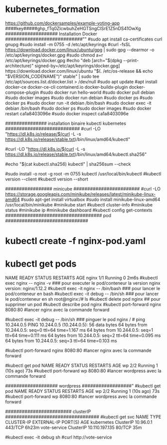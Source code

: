 # kubernetes_formation
https://github.com/dockersamples/example-voting-app
 ####key#####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
################### Installation Docker ############################""
#sudo apt install ca-certificates curl gnupg
 #sudo install -m 0755 -d /etc/apt/keyrings
 #curl -fsSL https://download.docker.com/linux/ubuntu/gpg | sudo gpg --dearmor -o /etc/apt/keyrings/docker.gpg
 #sudo chmod a+r /etc/apt/keyrings/docker.gpg
 #echo "deb [arch="$(dpkg --print-architecture)" signed-by=/etc/apt/keyrings/docker.gpg] https://download.docker.com/linux/ubuntu "$(. /etc/os-release && echo "$VERSION_CODENAME")" stable" | sudo tee /etc/apt/sources.list.d/docker.list > /dev/null 
 #sudo apt update 
#apt install docker-ce docker-ce-cli containerd.io docker-buildx-plugin docker-compose-plugin
#sudo docker run hello-world
#sudo docker pull debian
#sudo docker images
#sudo docker run debian
#sudo docker ps
#sudo docker ps 
#sudo docker run -it debian /bin/bash
#sudo docker exec -it debian /bin/bash
#sudo docker ps
#sudo docker images
#sudo docker restart ca1a8403096e 
#sudo docker inspect ca1a8403096e

############### installation binaire kubectl kubernetes ###########################
#curl -LO "https://dl.k8s.io/release/$(curl -L -s https://dl.k8s.io/release/stable.txt)/bin/linux/amd64/kubectl"

#curl -LO "https://dl.k8s.io/$(curl -L -s https://dl.k8s.io/release/stable.txt)/bin/linux/amd64/kubectl.sha256"

#echo "$(cat kubectl.sha256) kubectl" | sha256sum --check

#sudo install -o root -g root -m 0755 kubectl /usr/local/bin/kubectl
#kubectl version --client
#kubectl version --short

################# minicube ########################
#curl -LO https://storage.googleapis.com/minikube/releases/latest/minikube-linux-amd64
#sudo apt-get install virtualbox
#sudo install minikube-linux-amd64 /usr/local/bin/minikube
#minikube start
#kubectl cluster-info
#minikube status
#minikube ip
#minikube dashboard
#kubectl config get-contexts
################################### pod ##############################
# kubectl create -f nginx-pod.yaml 
# kubectl get pods
NAME    READY   STATUS    RESTARTS   AGE
nginx   1/1     Running   0          2m6s
#kubectl exec nginx -- nginx -v ### pour executer le pod/conteneur la version
nginx version: nginx/1.12.2
#kubectl exec -it nginx -- /bin/bash ### pour lancer le pod/conteneur en bash
#kubectl exec -it debug -- /bin/sh  ### pour lancer le pod/conteneur en sh
root@nginx:/# ls
#kubectl delete pod nginx ## pour supprimer un pod 
#kubectl describe pod nginx
#kubectl port-forward nginx 8080:80 #lancer nginx avec la commande forward

#kubectl exec -it debug -- /bin/sh ### pinguer le pod nginx
/ # ping 10.244.0.5
PING 10.244.0.5 (10.244.0.5): 56 data bytes
64 bytes from 10.244.0.5: seq=0 ttl=64 time=1.167 ms
64 bytes from 10.244.0.5: seq=1 ttl=64 time=0.111 ms
64 bytes from 10.244.0.5: seq=2 ttl=64 time=0.095 ms
64 bytes from 10.244.0.5: seq=3 ttl=64 time=0.103 ms

#kubectl port-forward nginx 8080:80 #lancer nginx avec la commande forward

#kubectl get pod
NAME    READY   STATUS    RESTARTS      AGE
wp      2/2     Running   1 (10s ago)   73s
#kubectl port-forward wp 8080:80 #lancer wordpress avec la commande forward

################### wordpress ##################"
#kubectl get pod
NAME    READY   STATUS    RESTARTS      AGE
wp      2/2     Running   1 (10s ago)   73s
#kubectl port-forward wp 8080:80 #lancer wordpress avec la commande forward

######################## clusterIP ##################################
#kubectl get svc
NAME                    TYPE        CLUSTER-IP       EXTERNAL-IP   PORT(S)        AGE
kubernetes              ClusterIP   10.96.0.1        <none>        443/TCP        6h23m
vote-service            ClusterIP   10.110.197.135   <none>        80/TCP         35m

#kubectl exec -it debug sh
#curl http://vote-service
<!DOCTYPE html>
<html>
  <head>
    <meta charset="utf-8">
    <title>Cats vs Dogs!</ti
     
 ######################### Nodeport #########################
 kubectl get svc
NAME                    TYPE        CLUSTER-IP       EXTERNAL-IP   PORT(S)        AGE
vote-service-nodeport   NodePort    10.100.14.29     <none>        80:31000/TCP   15m

pour accerder à l'application 
http://192.168.59.100:31000/
######################## deployment ########################
#kubectl get deployments
NAME          READY   UP-TO-DATE   AVAILABLE   AGE
vote-deploy   3/3     3            3           3m4s
#kubectl get pod
NAME                           READY   STATUS    RESTARTS       AGE
vote-deploy-68bcfcf748-2vc26   1/1     Running   0              5m1s
vote-deploy-68bcfcf748-pwkc2   1/1     Running   0              5m1s
vote-deploy-68bcfcf748-xdbsn   1/1     Running   0              5m1s

#kubectl get rs
NAME                     DESIRED   CURRENT   READY   AGE
vote-deploy-68bcfcf748   3  
# kubectl delete pod vote-deploy-68bcfcf748-2vc26
pod "vote-deploy-68bcfcf748-2vc26" deleted

#kubectl get pod
NAME                           READY   STATUS    RESTARTS       AGE
vote-deploy-68bcfcf748-fgpjc   1/1     Running   0              11s
vote-deploy-68bcfcf748-pwkc2   1/1     Running   0              12m
vote-deploy-68bcfcf748-xdbsn   1/1     Running   0              12m

#kubectl delete rs vote-deploy-68bcfcf748
replicaset.apps "vote-deploy-68bcfcf748" deleted
#kubectl get rs
NAME                     DESIRED   CURRENT   READY   AGE
vote-deploy-68bcfcf748   3         3         2       6s
# kubectl get pod
NAME                           READY   STATUS    RESTARTS         AGE
vote-deploy-68bcfcf748-8swd7   1/1     Running   0                17s
vote-deploy-68bcfcf748-htwg7   1/1     Running   0                17s
vote-deploy-68bcfcf748-p6w6v   1/1     Running   0                17s

#kubectl set image deployment/vote-deploy  vote=instavote/vote:indent # ajout une version
deployment.apps/vote-deploy image updated
#kubectl get deploy vote-deploy
NAME          READY   UP-TO-DATE   AVAILABLE   AGE
vote-deploy   3/3     3            3           24m

#kubectl get rs
NAME                     DESIRED   CURRENT   READY   AGE
vote-deploy-68bcfcf748   0         0         0       13m
vote-deploy-6cd67469dd   3         3         3       2m27s

#kubectl get pod
NAME                           READY   STATUS    RESTARTS       AGE
vote-deploy-6cd67469dd-2mk58   1/1     Running   0              3m44s
vote-deploy-6cd67469dd-k8lrj   1/1     Running   0              4m
vote-deploy-6cd67469dd-lmpp9   1/1     Running   0              4m21s

#kubectl rollout undo deployment/vote-deploy # faire un roolback
deployment.apps/vote-deploy rolled back
#kubectl get rs
NAME                     DESIRED   CURRENT   READY   AGE
vote-deploy-68bcfcf748   3         3         3       18m
vote-deploy-6cd67469dd   0         0         0       7m20s


 #kubectl get pod
NAME                           READY   STATUS              RESTARTS         AGE
vote-deploy-68bcfcf748-5k9tc   1/1     Running   0              8m52s
vote-deploy-68bcfcf748-xlsfn   1/1     Running   0              9m10s
vote-deploy-68bcfcf748-zrv8l   1/1     Running   0              8m59s


########################## secret #######################""
 #openssl req -newkey rsa:2048 -nodes -keyout key.pem -x509 -days 365 -out cert.pem
#kubectl create secret tls domain-pki --cert cert.pem --key key.pem
secret/domain-pki created
#kubectl get secret domain-pki -o yaml
apiVersion: v1
data:
  tls.crt: LS0tLS1CRUdJTiBDRVJUSUZJQ0FUR
kind: Secret
metadata:
  creationTimestamp: "2023-04-20T10:13:24Z"
  name: domain-pki
  namespace: default
  resourceVersion: "74329"
  uid: 0e41a2fa-c797-40f2-b66b-66e17cd09d4e
type: kubernetes.io/tls
# kubectl get pod
NAME                           READY   STATUS      RESTARTS         AGE
proxy                          1/1     Running     0                104m
 
#kubectl get secret
NAME                                     TYPE                 DATA   AGE
domain-pki                               kubernetes.io/tls    2      24h

################### configmap #############################"
#kubectl create configmap nginx-config --from-file=./nginx.conf
configmap/nginx-config created
#kubectl create -f pod-config-volume.yaml 
pod/www created

# kubectl exec -ti www --container proxy -- bash
root@www:/# cat /etc/nginx/nginx.conf 
user www-data;
worker_processes 4;
pid /run/nginx.pid;
events {
 worker_connections 768;
}
http {
 server {
   listen *:8000;
   location / {
     proxy_pass http://localhost;
   }
 }
}
#kubectl exec -ti www --container proxy -- bash
root@www:/#curl localhost:8000
{"message":"www suggests to visit Hadvuhoga"}

############configmap avec variable d'environnement ######################
#kubectl create configmap app-config-env --from-file=./app.env
configmap/app-config-env created
#kubectl get cm app-config-env -o yaml
apiVersion: v1
data:
  app.env: |
    log_level= WARN
    env= production
    cache=redis
kind: ConfigMap
metadata:
  creationTimestamp: "2023-04-20T13:20:34Z"
  name: app-config-env
  namespace: default
  resourceVersion: "83412"
  uid: 8cc62ed2-f2e7-483a-b4f0-13fbb6ee23e4
#kubectl get cm
NAME                                         DATA   AGE
app-config-env                               1      19h
nginx-config                                 1      21h


##################namespace ###############
#kubectl get pod -n kubernetes-dashboard
NAME                                        READY   STATUS    RESTARTS      AGE
dashboard-metrics-scraper-5c6664855-6hc9b   1/1     Running   1 (22h ago)   46h
kubernetes-dashboard-55c4cbbc7c-jmlrt       1/1     Running   1 (22h ago)   46h

# kubectl create namespace development 
namespace/development created

pod/nginx created
stagiaire@form128:~/.kube$ kubectl get pod -n development
NAME    READY   STATUS    RESTARTS   AGE
nginx   1/1     Running   0          2m20s
kubectl get pod --all-namespaces
NAMESPACE              NAME                                        READY   STATUS                       RESTARTS        AGE
default                db-989b6b476-j54zw                          1/1     Running                      1 (22h ago)     22h
default                debug                                       1/1     Running                      153 (15m ago)   42h
default                nginx                                       1/1     Running                      1 (22h ago)     45h
default                pi-dd45n                                    0/1     Completed                    0               22h
default                proxy                                       1/1     Running                      0               21h
default                redis-7fdbb9576f-fppvb                      1/1     Running                      1 (22h ago)     22h
default                result-f9f4fbbc7-9b9f4                      1/1     Running                      0               22h
default                vote                                        1/1     Running                      1 (22h ago)     40h
default                vote-5f865477fc-jfbfx                       1/1     Running                      0               22h
default                vote-deploy-68bcfcf748-5k9tc                1/1     Running                      1 (22h ago)     23h
default                vote-deploy-68bcfcf748-xlsfn                1/1     Running                      1 (22h ago)     23h
default                vote-deploy-68bcfcf748-zrv8l                1/1     Running                      1 (22h ago)     23h
default                w3                                          0/1     CreateContainerConfigError   0               16h
default                worker-667975666-6crvw                      1/1     Running                      0               22h
default                wp                                          2/2     Running                      4 (22h ago)     42h
default                www                                         2/2     Running                      0               18h
development            nginx                                       1/1     Running 


########## Application stateful volume : EmptyDir ############


#kubectl create -f mongo-emptydir.yaml 
pod/mongo created
#kubectl exec -ti mongo -- bash
root@mongo:/# mongo
MongoDB shell version v3.6.23
connecting to: mongodb://127.0.0.1:27017/?gssapiServiceName=mongodb
Implicit session: session { "id" : UUID("d81fe9cc-8284-49ed-a3b6-32f3ed376448") }
MongoDB server version: 3.6.23
Welcome to the MongoDB shell.
For interactive help, type "help".
For more comprehensive documentation, see
	http://docs.mongodb.org/
Questions? Try the support group
	http://groups.google.com/group/mongodb-user
Server has startup warnings: 
2023-04-21T07:48:18.929+0000 I STORAGE  [initandlisten] 
2023-04-21T07:48:18.929+0000 I STORAGE  [initandlisten] ** WARNING: Using the XFS filesystem is strongly recommended with the WiredTiger storage engine
2023-04-21T07:48:18.929+0000 I STORAGE  [initandlisten] **          See http://dochub.mongodb.org/core/prodnotes-filesystem
2023-04-21T07:48:19.966+0000 I CONTROL  [initandlisten] 
2023-04-21T07:48:19.966+0000 I CONTROL  [initandlisten] ** WARNING: Access control is not enabled for the database.
2023-04-21T07:48:19.966+0000 I CONTROL  [initandlisten] **          Read and write access to data and configuration is unrestricted.
2023-04-21T07:48:19.966+0000 I CONTROL  [initandlisten] 
> use test
switched to db test
> db.k8.insert({ok:1})
WriteResult({ "nInserted" : 1 })
> db.k8s.insert({ok:1})
WriteResult({ "nInserted" : 1 })
> db.k8s.insert({ok: 1})
WriteResult({ "nInserted" : 1 })
> exit
bye
root@mongo:/# kill 1
root@mongo:/# command terminated with exit code 137
root@mongo:/mongo# command terminated with exit code 137
stagiaire@form128:~/.kube$ kubectl exec -ti mongo -- bash


########## Application stateful volume : HOSPATH ############

kubectl create -f mongo-hostpath.yaml 
pod/mongohostpath created
# minikube ssh #connexion au vm
                         _             _            
            _         _ ( )           ( )           
  ___ ___  (_)  ___  (_)| |/')  _   _ | |_      __  
/' _ ` _ `\| |/' _ `\| || , <  ( ) ( )| '_`\  /'__`\
| ( ) ( ) || || ( ) || || |\`\ | (_) || |_) )(  ___/
(_) (_) (_)(_)(_) (_)(_)(_) (_)`\___/'(_,__/'`\____)

$ cd /data-db/
$ ls
WiredTiger	   WiredTiger.wt     collection-0-3878545255871246073.wt  diagnostic.data		  index-5-3878545255871246073.wt  mongod.lock
WiredTiger.lock    WiredTigerLAS.wt  collection-2-3878545255871246073.wt  index-1-3878545255871246073.wt  index-6-3878545255871246073.wt  sizeStorer.wt
WiredTiger.turtle  _mdb_catalog.wt   collection-4-3878545255871246073.wt  index-3-3878545255871246073.wt  journal			  s
#kubectl delete po mongohostpath # on va supprimer le pod
pod "mongohostpath" deleted
## apres la suppression du pod les données sont toujours dans le vms
$ ls
WiredTiger	   WiredTiger.wt     collection-0-3878545255871246073.wt  diagnostic.data		  index-5-3878545255871246073.wt  mongod.lock
WiredTiger.lock    WiredTigerLAS.wt  collection-2-3878545255871246073.wt  index-1-3878545255871246073.wt  index-6-3878545255871246073.wt  sizeStorer.wt
WiredTiger.turtle  _mdb_catalog.wt   collection-4-3878545255871246073.wt  index-3-3878545255871246073.wt  journal			  storage.bson
$ 
############################ Horizontal pod autoscaler ###############"
# minikube addons enable metrics-server 
💡  metrics-server est un addon maintenu par Kubernetes. Pour toute question, contactez minikube sur GitHub.
Vous pouvez consulter la liste des mainteneurs de minikube sur : https://github.com/kubernetes/minikube/blob/master/OWNERS
    ▪ Utilisation de l'image registry.k8s.io/metrics-server/metrics-server:v0.6.3
🌟  Le module 'metrics-server' est activé
# activation addons et stop minikube et redemarrer minikube
#kubectl apply -f https://k8s.io/examples/application/php-apache.yaml
deployment.apps/php-apache created
service/php-apache created

#kubectl get pod,rs,deploy,svc
NAME                               READY   STATUS                       RESTARTS       AGE
pod/php-apache-7495ff8f5b-l5dbt    1/1     Running                      0              75s


NAME                                     DESIRED   CURRENT   READY   AGE
replicaset.apps/db-989b6b476             1         1         1       23h
replicaset.apps/php-apache-7495ff8f5b    1         1         1       76s
replicaset.apps/redis-7fdbb9576f         1         1         1       23h
replicaset.apps/result-f9f4fbbc7         1         1         1       23h
replicaset.apps/vote-5f865477fc          1         1         1       23h
replicaset.apps/vote-deploy-68bcfcf748   3         3         3       25h
replicaset.apps/vote-deploy-6cd67469dd   0         0         0       24h
replicaset.apps/worker-667975666         1         1         1       23h

NAME                          READY   UP-TO-DATE   AVAILABLE   AGE
deployment.apps/db            1/1     1            1           23h
deployment.apps/php-apache    1/1     1            1           76s
deployment.apps/redis         1/1     1            1           23h
deployment.apps/result        1/1     1            1           23h
deployment.apps/vote          1/1     1            1           23h
deployment.apps/vote-deploy   3/3     3            3           25h
deployment.apps/worker        1/1     1            1           23h

NAME                   TYPE        CLUSTER-IP       EXTERNAL-IP   PORT(S)          AGE
service/db             ClusterIP   10.110.158.212   <none>        5432/TCP         23h
service/kubernetes     ClusterIP   10.96.0.1        <none>        443/TCP          2d
service/php-apache     ClusterIP   10.104.62.45     <none>        80/TCP           76s
service/redis          ClusterIP   10.98.173.4      <none>        6379/TCP         23h
service/result         NodePort    10.99.28.12      <none>        5001:31001/TCP   23h
service/vote           NodePort    10.104.19.109    <none>        5000:31000/TCP   23h
service/vote-service   ClusterIP   10.110.197.135   <none>        80/TCP           42h

#kubectl autoscale deployment php-apache --cpu-percent=50 --min=1 --max=10
horizontalpodautoscaler.autoscaling/php-apache autoscaled
#kubectl get hpa
NAME         REFERENCE               TARGETS   MINPODS   MAXPODS   REPLICAS   AGE
php-apache   Deployment/php-apache   1%/50%    1         10        1          15s
#kubectl run -i --tty load-generator --rm --image=busybox:1.28 --restart=Never -- /bin/sh -c "while sleep 0.01; do wget -q -O- http://php-apache;done" ### la commande pour tester autoscaling 
If you don't see a command prompt, try pressing enter.
OK!OK!OK!OK!OK!OK!OK!OK!OK!OK!OK!OK!OK!OK!OK!OK!OK!OK!OK!OK!OK!OK!OK!OK!OK!OK!OK!OK!OK!OK!OK!OK!OK!OK!OK!OK!OK!OK!OK!OK!OK!OK!OK!OK!OK!OK!OK!OK!OK!OK!OK!OK!OK!OK!OK!OK!OK!OK!OK!OK!OK!OK!OK!OK!OK!OK!OK!OK!OK!OK!OK!OK!OK!OK!OK!OK!OK!OK!OK!OK!OK!OK!OK!OK!OK!OK!OK!OK!OK!OK!OK!OK!OK!OK!OK!OK!OK!OK!OK!OK!OK!OK!OK!OK!OK!OK!OK!OK!OK!OK!OK!OK!OK!OK!OK!OK!OK!OK!OK!OK!OK!OK!OK!OK!OK!OK!OK!OK!OK!OK!OK!OK!OK!OK!OK!OK!OK!OK!OK!OK!OK!OK!OK!OK!OK!OK!OK!OK!OK!OK!OK!OK!OK!OK!OK!OK!OK!OK!OK!OK!OK!OK!OK!OK!OK!OK!OK!OK!OK!OK!OK!OK!OK!OK!OK!OK!OK!OK!OK!OK!OK!OK!OK!OK!OK!OK!OK!OK!OK!OK!OK!OK!OK!OK!OK!OK!OK!OK!OK!OK!OK!OK!OK!OK!OK!OK!OK!OK!OK!OK!OK!OK!OK!OK!OK!OK!OK!OK!OK!OK!OK!OK!OK!OK!OK!OK!OK!OK!OK!OK!OK!OK!OK!OK!OK!OK!OK!OK!OK!OK!OK!OK!OK!OK!OK!OK!OK!OK!OK!OK!OK!OK!OK!OK!OK!OK!OK!OK!OK!OK!OK!OK!OK!OK!OK!OK!OK!OK!OK!OK!OK!OK!OK!OK!OK!OK!OK!OK!OK!OK!OK!OK!OK!OK!OK!OK!OK!OK!OK!OK!OK!OK!OK!OK!OK!OK!OK!OK!OK!OK!OK!OK!OK!OK!OK!OK!OK!OK!OK!OK!OK!OK!OK!OK!OK!OK!OK!OK!OK!OK!OK!OK!OK!OK!OK!OK!OK!OK!OK!OK!OK!OK!OK!OK!OK!OK!OK!OK!OK!OK!OK!OK!OK!OK!OK!OK!OK!OK!OK!OK!OK!OK!OK!OK!OK!OK!OK!OK!OK!OK!OK!OK!OK!OK!OK!OK!OK!OK!OK!OK!OK!OK!OK!OK!OK!OK!OK!OK!OK!OK!OK!OK!OK!OK!OK!OK!OK!OK!OK!OK!OK!OK!OK!OK!OK!OK!OK!OK!OK!OK!OK!OK!OK!OK!OK!OK!OK!OK!OK!OK!OK!OK!OK!OK!OK!OK!OK!OK!OK!OK!OK!OK!OK!OK!OK!OK!OK!OK!OK!OK!OK!OK!OK!OK!OK!OK!OK!OK!OK!OK!OK!OK!OK!OK!OK!OK!OK!OK!OK!OK!OK!OK!OK!OK!OK!OK!OK!OK!OK!OK!OK!OK!OK!OK!OK!OK!OK!OK!OK!OK!OK!OK!OK!OK!OK!OK!OK!OK!OK!OK!OK!OK!OK!OK!OK!OK!OK!OK!OK!OK!OK!OK!OK!OK!OK!OK!OK!OK!OK!OK!OK!OK!OK!OK!OK!OK!OK!OK!OK!OK!OK!OK!OK!OK!OK!OK!OK!OK!OK!OK!OK!OK!OK!OK!OK!OK!OK!OK!OK!OK!OK!OK!OK!OK!OK!OK!OK!OK!OK!OK!OK!OK!OK!OK!OK!OK!OK!OK!OK!OK!OK!OK!OK!OK!OK!OK!OK!OK!OK!OK!OK!OK!OK!OK!OK!OK!OK!OK!OK!OK!OK!OK!OK!OK!OK!OK!OK!OK!OK!OK!OK!OK!OK!OK!OK!OK!OK!OK!OK!OK!OK!OK!OK!OK!OK!OK!OK!OK!OK!OK!OK!OK!OK!OK!OK!OK!OK!OK!OK!OK!OK!OK!OK!OK!OK!OK!OK!OK!OK!OK!OK!OK!OK!OK!OK!OK!OK!OK!OK!OK!OK!OK!OK!OK!OK!OK!OK!OK!OK!OK!OK!OK!OK!OK!OK!OK!OK!OK!OK!OK!OK!OK!OK!OK!OK!OK!OK!OK!OK!OK!OK!OK!OK!OK!OK!OK!OK!OK!OK!OK!OK!OK!OK!OK!OK!OK!OK!OK!OK!OK!OK!OK!OK!OK!OK!OK!OK!OK!OK!OK!OK!OK!OK!OK!OK!OK!OK!OK!OK!OK!OK!OK!OK!OK!OK!OK!OK!OK!OK!OK!OK!OK!OK!OK!OK!OK!OK!OK!OK!OK!OK!OK!OK!OK!OK!OK!OK!OK!OK!OK!OK!OK!OK!OK!OK!OK!OK!OK!OK!OK!OK!OK!OK!OK!OK!OK!OK!OK!OK!OK!OK!OK!OK!OK!OK!OK!OK!OK!OK!OK!OK!OK!OK!OK!OK!OK!OK!OK!OK!OK!OK!OK!OK!OK!OK!OK!OK!OK!OK!OK!OK!OK!OK!OK!OK!OK!OK!OK!OK!OK!OK!OK!OK!OK!OK!OK!OK!OK!OK!OK!OK!OK!OK!OK!OK!OK!OK!OK!OK!OK!OK!OK!OK!OK!OK!OK!OK!OK!OK!OK!OK!OK!OK!OK!OK!OK!OK!OK!OK!OK!OK!OK!OK!OK!OK!OK!OK!OK!OK!OK!OK!OK!OK!OK!OK!OK!OK!OK!OK!OK!OK!OK!OK!OK!OK!OK!OK!OK!OK!OK!OK!OK!OK!OK!OK!OK!OK!OK!OK!OK!OK!OK!OK!OK!OK!OK!OK!OK!OK!OK!OK!OK!OK!OK!OK!OK!OK!OK!OK!OK!OK!OK!OK!OK!OK!OK!OK!OK!OK!OK!OK!OK!OK!OK!OK!OK!OK!OK!OK!OK!OK!OK!OK!OK!OK!OK!OK!OK!OK!OK!OK!OK!OK!OK!OK!OK!OK!OK!OK!OK!OK!OK!OK!OK!OK!OK!OK!OK!OK!OK!OK!OK!OK!OK!OK!OK!OK!OK!OK!OK!OK!OK!OK!OK!OK!OK!OK!OK!OK!OK!OK!OK!OK!OK!OK!OK!OK!OK!OK!OK!OK!OK!OK!OK!OK!OK!OK!OK!OK!OK!OK!OK!OK!OK!OK!OK!OK!OK!OK!OK!OK!OK!OK!OK!OK!OK!OK!OK!OK!OK!OK!OK!OK!OK!OK!OK!OK!OK!OK!OK!OK!OK!OK!OK!OK!OK!OK!OK!OK!OK

#kubectl get hpa --watch # nous pouvons voir la montée en charge
NAME         REFERENCE               TARGETS   MINPODS   MAXPODS   REPLICAS   AGE
php-apache   Deployment/php-apache   0%/50%    1         10        1          71s
php-apache   Deployment/php-apache   238%/50%   1         10        1          2m
php-apache   Deployment/php-apache   238%/50%   1         10        4          2m15s
php-apache   Deployment/php-apache   238%/50%   1         10        5          2m30s
php-apache   Deployment/php-apache   86%/50%    1         10        5          3m
php-apache   Deployment/php-apache   57%/50%    1         10        5          4m

#kubectl get pod #  5 pods en cours d'execution
NAME                           READY   STATUS                       RESTARTS          AGE
php-apache-7495ff8f5b-4w9mx    1/1     Running                      0                 101s
php-apache-7495ff8f5b-j67k7    1/1     Running                      0                 3m41s
php-apache-7495ff8f5b-jxsdr    1/1     Running                      0                 3m41s
php-apache-7495ff8f5b-k27dl    1/1     Running                      0                 3m41s
php-apache-7495ff8f5b-l5dbt    1/1     Running                      1 (9m48s ago)     43m

#kubectl get pod # apres avoir arreter la commande nous avons pu avoir que maintenan qu'on un seul pod en cours d'execution 
NAME                           READY   STATUS                       RESTARTS          AGE
php-apache   Deployment/php-apache   0%/50%     1         10        1          13m


################ installation helm et gitlab##########################
#curl -fsSL -o get_helm.sh https://raw.githubusercontent.com/helm/helm/main/scripts/get-helm-3

#chmod 700 get_helm.sh
# ./get_helm.sh 
Downloading https://get.helm.sh/helm-v3.11.3-linux-amd64.tar.gz
Verifying checksum... Done.
Preparing to install helm into /usr/local/bin
[sudo] Mot de passe de stagiaire : 
helm installed into /usr/local/bin/helm
#helm repo add gitlab http://charts.gitlab.io
"gitlab" has been added to your repositories
#helm install my-gitlab gitlab/gitlab --set certmanager-issuer.email=you@toto.com


kubectl get deploy
NAME                                 READY   UP-TO-DATE   AVAILABLE   AGE
db                                   1/1     1            1           25h
my-gitlab-certmanager                1/1     1            1           4m37s
my-gitlab-certmanager-cainjector     1/1     1            1           4m37s
my-gitlab-certmanager-webhook        1/1     1            1           4m37s
my-gitlab-gitlab-exporter            0/1     1            0           4m37s
my-gitlab-gitlab-runner              0/1     1            0           4m37s
my-gitlab-gitlab-shell               1/2     2            1           4m37s
my-gitlab-kas                        2/2     2            2           4m37s
my-gitlab-minio                      1/1     1            1           4m37s
my-gitlab-nginx-ingress-controller   2/2     2            2           4m37s
my-gitlab-prometheus-server          1/1     1            1           4m37s
my-gitlab-registry                   2/2     2            2           4m37s
my-gitlab-sidekiq-all-in-1-v2        0/1     1            0           4m37s
my-gitlab-toolbox                    0/1     1            0           4m37s
my-gitlab-webservice-default         0/2     2            0           4m37s

#kubectl get svc
NAME                                         TYPE           CLUSTER-IP       EXTERNAL-IP   PORT(S)                                   AGE
db                                           ClusterIP      10.110.158.212   <none>        5432/TCP                                  25h
kubernetes                                   ClusterIP      10.96.0.1        <none>        443/TCP                                   2d1h
my-gitlab-certmanager                        ClusterIP      10.107.140.30    <none>        9402/TCP                                  5m34s
my-gitlab-certmanager-webhook                ClusterIP      10.100.43.99     <none>        443/TCP                                   5m34s
my-gitlab-gitaly                             ClusterIP      None             <none>        8075/TCP,9236/TCP                         5m34s
my-gitlab-gitlab-exporter                    ClusterIP      10.96.78.140     <none>        9168/TCP                                  5m34s
my-gitlab-gitlab-shell                       ClusterIP      10.101.112.10    <none>        22/TCP                                    5m34s
my-gitlab-kas                                ClusterIP      10.110.138.43    <none>        8150/TCP,8153/TCP,8154/TCP,8151/TCP       5m34s
my-gitlab-minio-svc                          ClusterIP      10.96.8.173      <none>        9000/TCP                                  5m34s
my-gitlab-nginx-ingress-controller           LoadBalancer   10.106.52.236    <pending>     80:30410/TCP,443:30916/TCP,22:30397/TCP   5m34s
my-gitlab-nginx-ingress-controller-metrics   ClusterIP      10.100.248.103   <none>        10254/TCP                                 5m34s
my-gitlab-postgresql                         ClusterIP      10.105.157.69    <none>        5432/TCP                                  5m34s
my-gitlab-postgresql-headless                ClusterIP      None             <none>        5432/TCP                                  5m34s
my-gitlab-postgresql-metrics                 ClusterIP      10.104.132.32    <none>        9187/TCP                                  5m34s
my-gitlab-prometheus-server                  ClusterIP      10.97.19.76      <none>        80/TCP                                    5m34s
my-gitlab-redis-headless                     ClusterIP      None             <none>        6379/TCP                                  5m34s
my-gitlab-redis-master                       ClusterIP      10.102.61.189    <none>        6379/TCP                                  5m34s
my-gitlab-redis-metrics                      ClusterIP      10.100.121.44    <none>        9121/TCP                                  5m34s
my-gitlab-registry                           ClusterIP      10.97.180.143    <none>        5000/TCP                                  5m34s
my-gitlab-webservice-default                 ClusterIP      10.102.1.130     <none>  

#kubectl get po
NAME                                                  READY   STATUS                       RESTARTS        AGE
db-989b6b476-j54zw                                    1/1     Running                      2 (46m ago)     25h
debug                                                 1/1     Running                      164 (10m ago)   45h
load-generator                                        0/1     Error                        0               41m
mongo                                                 1/1     Running                      3 (46m ago)     154m
my-gitlab-certmanager-596bc45d5c-pdkg8                1/1     Running                      0               6m43s
my-gitlab-certmanager-cainjector-7b6bd9b5cd-qtmml     1/1     Running                      0               6m43s
my-gitlab-certmanager-webhook-77c4844677-6652n        1/1     Running                      0               6m43s
my-gitlab-gitaly-0                                    0/1     PodInitializing              0               6m43s
my-gitlab-gitlab-exporter-6df776d8fb-45c99            0/1     PodInitializing              0               6m42s
my-gitlab-gitlab-runner-58cc7cd54f-664kn              0/1     Running                      1 (101s ago)    6m43s
my-gitlab-gitlab-shell-6b86b74bd7-kzj9c               1/1     Running                      0               6m28s
my-gitlab-gitlab-shell-6b86b74bd7-zpt4p               0/1     PodInitializing              0               6m43s
my-gitlab-issuer-1-rptzr                              0/1     Completed                    0               6m43s
my-gitlab-kas-86457f8666-n4w26                        1/1     Running                      0               6m28s
my-gitlab-kas-86457f8666-rwpfs                        1/1     Running                      0               6m42s
my-gitlab-migrations-1-5j4z9                          0/1     PodInitializing              0               6m43s
my-gitlab-minio-67ddc9cf87-lckln                      1/1     Running                      0               6m43s
my-gitlab-minio-create-buckets-1-njvxp                0/1     Completed                    0               6m43s
my-gitlab-nginx-ingress-controller-7bc4697598-2dbqn   1/1     Running                      0               6m43s
my-gitlab-nginx-ingress-controller-7bc4697598-x6fp7   1/1     Running                      0               6m43s
my-gitlab-postgresql-0                                2/2     Running                      0               6m43s
my-gitlab-prometheus-server-697d499f77-6xzsh          2/2     Running                      0               6m43s
my-gitlab-redis-master-0                              2/2     Running                      0               6m43s
my-gitlab-registry-7d85f6f7ff-4wvgs                   1/1     Running                      0               6m43s
my-gitlab-registry-7d85f6f7ff-xdpgq                   1/1     Running                      0               6m28s
my-gitlab-sidekiq-all-in-1-v2-5bc549bf5d-z7skl        0/1     Pending                      0               6m42s
my-gitlab-toolbox-77f5f87bf7-w4vxr                    0/1     PodInitializing              0               6m42s
my-gitlab-webservice-default-7df675fc8-ll6qc          0/2     Pending                      0               6m28s
my-gitlab-webservice-default-7df675fc8-nrmq8          0/2     Init:2/3

#kubectl get secret
NAME                                     TYPE                 DATA   AGE
domain-pki                               kubernetes.io/tls    2      24h
my-gitlab-acme-key                       Opaque               1      6m28s
my-gitlab-certmanager-webhook-ca         Opaque               3      7m22s
my-gitlab-gitaly-secret                  Opaque               1      7m58s
my-gitlab-gitlab-initial-root-password   Opaque               1      8m
my-gitlab-gitlab-kas-secret              Opaque               1      7m57s
my-gitlab-gitlab-runner-secret           Opaque               2      7m58s
my-gitlab-gitlab-shell-host-keys         Opaque               8      7m54s
my-gitlab-gitlab-shell-secret            Opaque               1      7m59s
my-gitlab-gitlab-suggested-reviewers     Opaque               1      7m57s
my-gitlab-gitlab-workhorse-secret        Opaque               1      7m54s
my-gitlab-kas-private-api                Opaque               1      7m57s
my-gitlab-minio-secret                   Opaque               2      7m58s
my-gitlab-postgresql-password            Opaque               2      7m59s
my-gitlab-rails-secret                   Opaque               1      7m55s
my-gitlab-redis-secret                   Opaque               1      7m59s
my-gitlab-registry-httpsecret            Opaque               1      7m53s
my-gitlab-registry-notification          Opaque               1      7m53s
my-gitlab-registry-secret                Opaque               2      7m55s
sh.helm.release.v1.my-gitlab.v1          helm.sh/release.v1   1      8m19s

#kubectl get cm
NAME                                         DATA   AGE
my-gitlab-certmanager-issuer-certmanager     2      9m12s
my-gitlab-gitaly                             2      9m12s
my-gitlab-gitlab-chart-info                  2      9m12s
my-gitlab-gitlab-exporter                    2      9m12s
my-gitlab-gitlab-runner                      6      9m12s
my-gitlab-gitlab-shell                       3      9m12s
my-gitlab-gitlab-shell-sshd                  1      9m12s
my-gitlab-kas                                1      9m12s
my-gitlab-migrations                         7      9m12s
my-gitlab-minio-config-cm                    3      9m12s
my-gitlab-nginx-ingress-controller           11     9m12s
my-gitlab-nginx-ingress-custom-add-headers   1      9m12s
my-gitlab-nginx-ingress-tcp                  1      9m12s
my-gitlab-postgresql-init-db                 2      9m12s
my-gitlab-prometheus-server                  6      9m12s
my-gitlab-redis                              3      9m12s
my-gitlab-redis-health                       6      9m12s
my-gitlab-redis-scripts                      1      9m12s
my-gitlab-registry                           3      9m12s
my-gitlab-sidekiq                            8      9m12s
my-gitlab-toolbox                            8      9m12s
my-gitlab-webservice                         8      9m12s
my-gitlab-webservice-tests                   1      9m12s
my-gitlab-workhorse-default                  3      9m12s

### installation gitlab avec helm #####################"
#helm install my-gitlab gitlab/gitlab --version 6.10.3 --set certmanager-issuer.email=you@toto.com
#helm install -n development my-gitlab2 gitlab/gitlab --version 6.10.3 --set certmanager-issuer.email=akhibou1sokhona@gmail.com avec namespaces development

lien helm et gitlab
https://artifacthub.io/packages/helm/gitlab/gitlab

openshift okd 
https://mirror.openshift.com/pub/openshift-v4/clients/oc/latest/linux/
https://www.okd.io/

